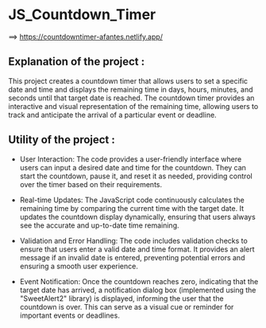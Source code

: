 # JS_Countdown_Timer

==>  https://countdowntimer-afantes.netlify.app/

Explanation of the project :
----------------------------
This project creates a countdown timer that allows users to set a specific date and time and displays the remaining time in days, hours, minutes, and seconds until that target date is reached. The countdown timer provides an interactive and visual representation of the remaining time, allowing users to track and anticipate the arrival of a particular event or deadline.

Utility of the project :
------------------------
- User Interaction: The code provides a user-friendly interface where users can input a desired date and time for the countdown. They can start the countdown, pause it, and reset it as needed, providing control over the timer based on their requirements.

- Real-time Updates: The JavaScript code continuously calculates the remaining time by comparing the current time with the target date. It updates the countdown display dynamically, ensuring that users always see the accurate and up-to-date time remaining.

- Validation and Error Handling: The code includes validation checks to ensure that users enter a valid date and time format. It provides an alert message if an invalid date is entered, preventing potential errors and ensuring a smooth user experience.

- Event Notification: Once the countdown reaches zero, indicating that the target date has arrived, a notification dialog box (implemented using the "SweetAlert2" library) is displayed, informing the user that the countdown is over. This can serve as a visual cue or reminder for important events or deadlines.
